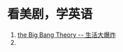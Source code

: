 # 看美剧，学英语

1. [the Big Bang Theory -- 生活大爆炸](https://github.com/GaoYuanBob/ADLE/blob/master/the%20Big%20Bang%20Theory.md)
2. 
